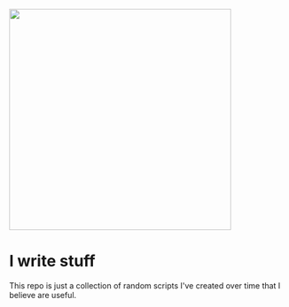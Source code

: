 <p align="left"> 
    <img src="https://media.tenor.com/dc1V2uGIXgAAAAAj/seseren-blue-archive.gif" width="400"/> 
</p>

# I write stuff
This repo is just a collection of random scripts I've created over time that I believe are useful.
